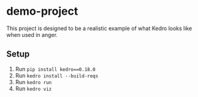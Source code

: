 # demo-project

This project is designed to be a realistic example of what Kedro looks like when used in anger.

## Setup

1. Run `pip install kedro==0.18.0`
2. Run `kedro install --build-reqs`
3. Run `kedro run`
4. Run `kedro viz`
